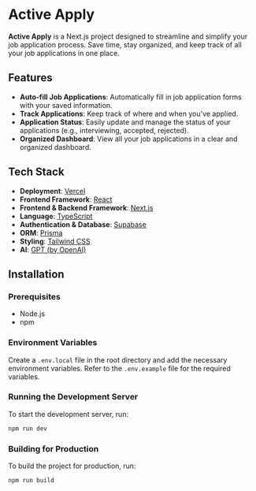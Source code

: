 # Active Apply

**Active Apply** is a Next.js project designed to streamline and simplify your job application process. Save time, stay organized, and keep track of all your job applications in one place.

## Features

- **Auto-fill Job Applications**: Automatically fill in job application forms with your saved information.
- **Track Applications**: Keep track of where and when you've applied.
- **Application Status**: Easily update and manage the status of your applications (e.g., interviewing, accepted, rejected).
- **Organized Dashboard**: View all your job applications in a clear and organized dashboard.

## Tech Stack

- **Deployment**: [Vercel](https://vercel.com/)
- **Frontend Framework**: [React](https://reactjs.org/)
- **Frontend & Backend Framework**: [Next.js](https://nextjs.org/)
- **Language**: [TypeScript](https://www.typescriptlang.org/)
- **Authentication & Database**: [Supabase](https://supabase.io/)
- **ORM**: [Prisma](https://www.prisma.io/)
- **Styling**: [Tailwind CSS](https://tailwindcss.com/)
- **AI**: [GPT (by OpenAI)](https://openai.com/)

## Installation

### Prerequisites

- Node.js
- npm

### Environment Variables

Create a `.env.local` file in the root directory and add the necessary environment variables. Refer to the `.env.example` file for the required variables.

### Running the Development Server

To start the development server, run:

```bash
npm run dev
```

### Building for Production

To build the project for production, run:

```bash
npm run build
```
